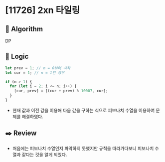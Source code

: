 # [11726] 2xn 타일링

## :pushpin: **Algorithm**

DP

## :round_pushpin: **Logic**

```javascript
let prev = 1; // n = 0부터 시작
let cur = 1; // n = 1인 경우

if (n > 1) {
  for (let i = 2; i <= n; i++) {
    [cur, prev] = [(cur + prev) % 10007, cur];
  }
}
```

- 현재 값과 이전 값을 이용해 다음 값을 구하는 식으로 피보나치 수열을 이용하여 문제를 해결하였다.

## :black_nib: **Review**

- 처음에는 피보나치 수열인지 파악하지 못했지만 규칙을 따라가다보니 피보나치 수열과 같다는 것을 알게 되었다.
